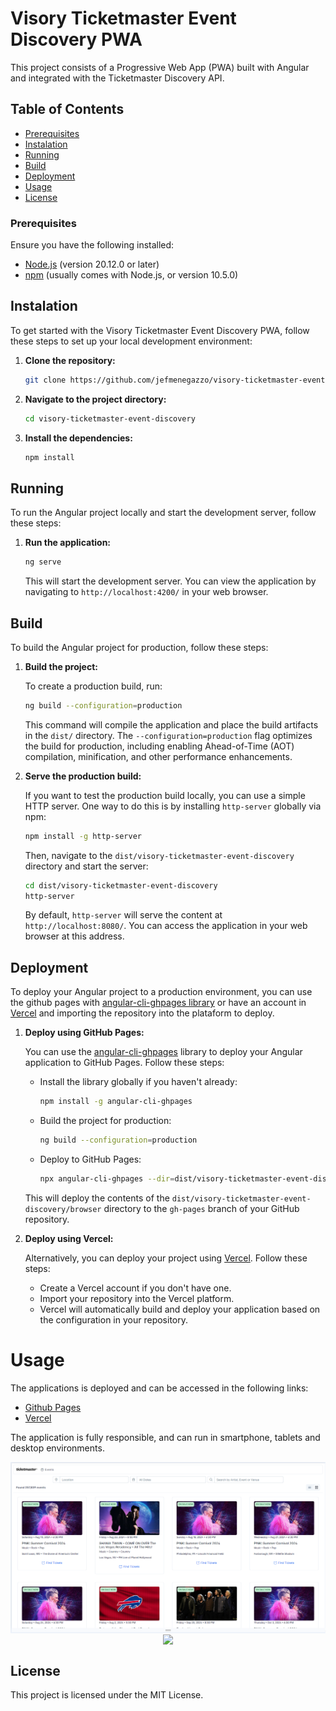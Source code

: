 # Visory Ticketmaster Event Discovery PWA

This project consists of a Progressive Web App (PWA) built with Angular and integrated with the Ticketmaster Discovery API.

## Table of Contents
- [Prerequisites](#prerequisites)
- [Instalation](#instalation)
- [Running](#running)
- [Build](#build)
- [Deployment](#deployment)
- [Usage](#usage)
- [License](#license)

### Prerequisites

Ensure you have the following installed:

- [Node.js](https://nodejs.org/) (version 20.12.0 or later)
- [npm](https://www.npmjs.com/) (usually comes with Node.js, or version 10.5.0)

## Instalation

To get started with the Visory Ticketmaster Event Discovery PWA, follow these steps to set up your local development environment:

1. **Clone the repository:**

    ```bash
    git clone https://github.com/jefmenegazzo/visory-ticketmaster-event-discovery
    ```

2. **Navigate to the project directory:**

    ```bash
    cd visory-ticketmaster-event-discovery
    ```

3. **Install the dependencies:**

    ```bash
    npm install
    ```

## Running

To run the Angular project locally and start the development server, follow these steps:

1. **Run the application:**

    ```bash
    ng serve
    ```

    This will start the development server. You can view the application by navigating to `http://localhost:4200/` in your web browser.

## Build

To build the Angular project for production, follow these steps:

1. **Build the project:**

    To create a production build, run:

    ```bash
    ng build --configuration=production
    ```

    This command will compile the application and place the build artifacts in the `dist/` directory. The `--configuration=production` flag optimizes the build for production, including enabling Ahead-of-Time (AOT) compilation, minification, and other performance enhancements.

3. **Serve the production build:**

    If you want to test the production build locally, you can use a simple HTTP server. One way to do this is by installing `http-server` globally via npm:

    ```bash
    npm install -g http-server
    ```

    Then, navigate to the `dist/visory-ticketmaster-event-discovery` directory and start the server:

    ```bash
    cd dist/visory-ticketmaster-event-discovery
    http-server
    ```

    By default, `http-server` will serve the content at `http://localhost:8080/`. You can access the application in your web browser at this address.

## Deployment

To deploy your Angular project to a production environment, you can use the github pages with [angular-cli-ghpages library](https://github.com/angular-schule/angular-cli-ghpages) or have an account in [Vercel](https://vercel.com/) and importing the repository into the plataform to deploy.

1. **Deploy using GitHub Pages:**

   You can use the [angular-cli-ghpages](https://github.com/angular-schule/angular-cli-ghpages) library to deploy your Angular application to GitHub Pages. Follow these steps:

   - Install the library globally if you haven't already:

     ```bash
     npm install -g angular-cli-ghpages
     ```

   - Build the project for production:

     ```bash
     ng build --configuration=production
     ```

   - Deploy to GitHub Pages:

     ```bash
     npx angular-cli-ghpages --dir=dist/visory-ticketmaster-event-discovery/browser
     ```

   This will deploy the contents of the `dist/visory-ticketmaster-event-discovery/browser` directory to the `gh-pages` branch of your GitHub repository.

2. **Deploy using Vercel:**

   Alternatively, you can deploy your project using [Vercel](https://vercel.com/). Follow these steps:

   - Create a Vercel account if you don't have one.
   - Import your repository into the Vercel platform.
   - Vercel will automatically build and deploy your application based on the configuration in your repository.

# Usage

The applications is deployed and can be accessed in the following links:

- [Github Pages](https://jefmenegazzo.github.io/visory-ticketmaster-event-discovery)
- [Vercel](https://visory-ticketmaster-event-discovery.vercel.app/)

The application is fully responsible, and can run in smartphone, tablets and desktop environments.

<div align="center">
    <img src="./img/desktop.png"  align="center"/>
</div>

<div align="center">
    <img src="./img/desksmartphonetop.png"  align="center"/>
</div>

## License

This project is licensed under the MIT License.
